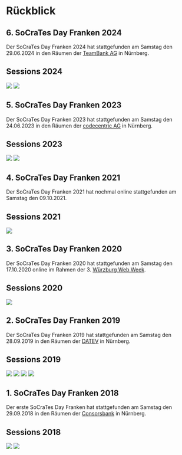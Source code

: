 # Rückblick

## 6. SoCraTes Day Franken 2024

Der SoCraTes Day Franken 2024 hat stattgefunden am Samstag den 29.06.2024 in den Räumen der <a href="//www.teambank.de" target="_blank">TeamBank AG</a> in Nürnberg.

## Sessions 2024

<img src="/assets/sdf2024-sessions-1.jpg">
<img src="/assets/sdf2024-sessions-2.jpg">

## 5. SoCraTes Day Franken 2023

Der SoCraTes Day Franken 2023 hat stattgefunden am Samstag den 24.06.2023 in den Räumen der <a href="//www.codecentric.de" target="_blank">codecentric AG</a> in Nürnberg.

## Sessions 2023

<img src="/assets/sdf2023-sessions-1.jpg">
<img src="/assets/sdf2023-sessions-2.jpg">

## 4. SoCraTes Day Franken 2021

Der SoCraTes Day Franken 2021 hat nochmal online stattgefunden am Samstag den 09.10.2021.

## Sessions 2021

<img src="/assets/sdf2021-sessions.png">

## 3. SoCraTes Day Franken 2020

Der SoCraTes Day Franken 2020 hat stattgefunden am Samstag den 17.10.2020
online im Rahmen der 3. <a href="https://wueww.de/" target="_blank">Würzburg Web Week</a>.

## Sessions 2020

<img src="/assets/sdf2020-sessions.png">

## 2. SoCraTes Day Franken 2019

Der SoCraTes Day Franken 2019 hat stattgefunden am Samstag den 28.09.2019 in den Räumen der <a href="https://www.datev.de/" target="_blank">DATEV</a> in Nürnberg.

## Sessions 2019

<img src="/assets/scdf19-sessions-1.jpeg">
<img src="/assets/scdf19-sessions-2.jpeg">
<img src="/assets/scdf19-sessions-3.jpeg">
<img src="/assets/scdf19-kick-off.jpeg">

## 1. SoCraTes Day Franken 2018

Der erste SoCraTes Day Franken hat stattgefunden am Samstag den 29.09.2018 in den Räumen der <a href="https://www.consorsbank.de/" target="_blank">Consorsbank</a> in Nürnberg.

## Sessions 2018

<img src="/assets/IMG_20180929_100527.jpg">
<img src="/assets/IMG_20180929_101157.jpg">
